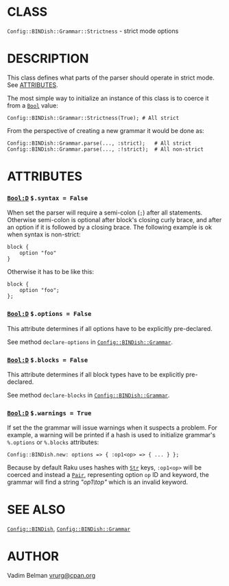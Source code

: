CLASS
=====



`Config::BINDish::Grammar::Strictness` - strict mode options

DESCRIPTION
===========



This class defines what parts of the parser should operate in strict mode. See [ATTRIBUTES](#ATTRIBUTES).

The most simple way to initialize an instance of this class is to coerce it from a [`Bool`](https://docs.raku.org/type/Bool) value:

    Config::BINDish::Grammar::Strictness(True); # All strict

From the perspective of creating a new grammar it would be done as:

    Config::BINDish::Grammar.parse(..., :strict);   # All strict
    Config::BINDish::Grammar.parse(..., :!strict);  # All non-strict

ATTRIBUTES
==========



### [`Bool:D`](https://docs.raku.org/type/Bool) `$.syntax = False`

When set the parser will require a semi-colon (`;`) after all statements. Otherwise semi-colon is optional after block's closing curly brace, and after an option if it is followed by a closing brace. The following example is ok when syntax is non-strict:

    block {
        option "foo"
    }

Otherwise it has to be like this:

    block {
        option "foo";
    };

### [`Bool:D`](https://docs.raku.org/type/Bool) `$.options = False`

This attribute determines if all options have to be explicitly pre-declared.

See method `declare-options` in [`Config::BINDish::Grammar`](https://github.com/vrurg/raku-Config-BINDish/blob/v0.0.4/docs/md/Config/BINDish/Grammar.md).

### [`Bool:D`](https://docs.raku.org/type/Bool) `$.blocks = False`

This attribute determines if all block types have to be explicitly pre-declared.

See method `declare-blocks` in [`Config::BINDish::Grammar`](https://github.com/vrurg/raku-Config-BINDish/blob/v0.0.4/docs/md/Config/BINDish/Grammar.md).

### [`Bool:D`](https://docs.raku.org/type/Bool) `$.warnings = True`

If set the the grammar will issue warnings when it suspects a problem. For example, a warning will be printed if a hash is used to initialize grammar's `%.options` or `%.blocks` attributes:

    Config::BINDish.new: options => { :op1<op> => { ... } };

Because by default Raku uses hashes with [`Str`](https://docs.raku.org/type/Str) keys, `:op1<op>` will be coerced and instead a [`Pair`](https://docs.raku.org/type/Pair), representing option `op` ID and keyword, the grammar will find a string *"op1\top"* which is an invalid keyword.

SEE ALSO
========

[`Config::BINDish`](https://github.com/vrurg/raku-Config-BINDish/blob/v0.0.4/docs/md/Config/BINDish.md), [`Config::BINDish::Grammar`](https://github.com/vrurg/raku-Config-BINDish/blob/v0.0.4/docs/md/Config/BINDish/Grammar.md)

AUTHOR
======

Vadim Belman <vrurg@cpan.org>


